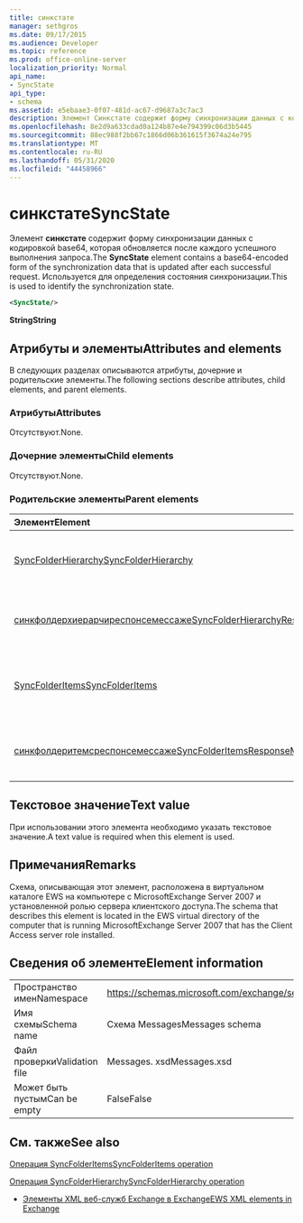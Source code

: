 ```yaml
---
title: синкстате
manager: sethgros
ms.date: 09/17/2015
ms.audience: Developer
ms.topic: reference
ms.prod: office-online-server
localization_priority: Normal
api_name:
- SyncState
api_type:
- schema
ms.assetid: e5ebaae3-0f07-481d-ac67-d9687a3c7ac3
description: Элемент Синкстате содержит форму синхронизации данных с кодировкой base64, которая обновляется после каждого успешного выполнения запроса. Используется для определения состояния синхронизации.
ms.openlocfilehash: 8e2d9a633cdad0a124b87e4e794399c06d3b5445
ms.sourcegitcommit: 88ec988f2bb67c1866d06b361615f3674a24e795
ms.translationtype: MT
ms.contentlocale: ru-RU
ms.lasthandoff: 05/31/2020
ms.locfileid: "44458966"
---
```

# <a name="syncstate"></a><span data-ttu-id="c32ce-104">синкстате</span><span class="sxs-lookup"><span data-stu-id="c32ce-104">SyncState</span></span>

<span data-ttu-id="c32ce-105">Элемент **синкстате** содержит форму синхронизации данных с кодировкой base64, которая обновляется после каждого успешного выполнения запроса.</span><span class="sxs-lookup"><span data-stu-id="c32ce-105">The **SyncState** element contains a base64-encoded form of the synchronization data that is updated after each successful request.</span></span> <span data-ttu-id="c32ce-106">Используется для определения состояния синхронизации.</span><span class="sxs-lookup"><span data-stu-id="c32ce-106">This is used to identify the synchronization state.</span></span> 
  
```xml
<SyncState/>
```

 <span data-ttu-id="c32ce-107">**String**</span><span class="sxs-lookup"><span data-stu-id="c32ce-107">**String**</span></span>
## <a name="attributes-and-elements"></a><span data-ttu-id="c32ce-108">Атрибуты и элементы</span><span class="sxs-lookup"><span data-stu-id="c32ce-108">Attributes and elements</span></span>

<span data-ttu-id="c32ce-109">В следующих разделах описываются атрибуты, дочерние и родительские элементы.</span><span class="sxs-lookup"><span data-stu-id="c32ce-109">The following sections describe attributes, child elements, and parent elements.</span></span>
  
### <a name="attributes"></a><span data-ttu-id="c32ce-110">Атрибуты</span><span class="sxs-lookup"><span data-stu-id="c32ce-110">Attributes</span></span>

<span data-ttu-id="c32ce-111">Отсутствуют.</span><span class="sxs-lookup"><span data-stu-id="c32ce-111">None.</span></span>
  
### <a name="child-elements"></a><span data-ttu-id="c32ce-112">Дочерние элементы</span><span class="sxs-lookup"><span data-stu-id="c32ce-112">Child elements</span></span>

<span data-ttu-id="c32ce-113">Отсутствуют.</span><span class="sxs-lookup"><span data-stu-id="c32ce-113">None.</span></span>
  
### <a name="parent-elements"></a><span data-ttu-id="c32ce-114">Родительские элементы</span><span class="sxs-lookup"><span data-stu-id="c32ce-114">Parent elements</span></span>

|<span data-ttu-id="c32ce-115">**Элемент**</span><span class="sxs-lookup"><span data-stu-id="c32ce-115">**Element**</span></span>|<span data-ttu-id="c32ce-116">**Описание**</span><span class="sxs-lookup"><span data-stu-id="c32ce-116">**Description**</span></span>|
|:-----|:-----|
|[<span data-ttu-id="c32ce-117">SyncFolderHierarchy</span><span class="sxs-lookup"><span data-stu-id="c32ce-117">SyncFolderHierarchy</span></span>](syncfolderhierarchy.md) <br/> |<span data-ttu-id="c32ce-118">Определяет запрос на синхронизацию иерархии папок в клиенте.</span><span class="sxs-lookup"><span data-stu-id="c32ce-118">Defines a request to synchronize a folder hierarchy on a client.</span></span>  <br/> |
|[<span data-ttu-id="c32ce-119">синкфолдерхиерарчиреспонсемессаже</span><span class="sxs-lookup"><span data-stu-id="c32ce-119">SyncFolderHierarchyResponseMessage</span></span>](syncfolderhierarchyresponsemessage.md) <br/> |<span data-ttu-id="c32ce-120">Содержит состояние и результат запроса SyncFolderHierarchy.</span><span class="sxs-lookup"><span data-stu-id="c32ce-120">Contains the status and result of a SyncFolderHierarchy request.</span></span>  <br/> |
|[<span data-ttu-id="c32ce-121">SyncFolderItems</span><span class="sxs-lookup"><span data-stu-id="c32ce-121">SyncFolderItems</span></span>](syncfolderitems.md) <br/> |<span data-ttu-id="c32ce-122">Определяет запрос на синхронизацию элементов в папке хранилища Exchange.</span><span class="sxs-lookup"><span data-stu-id="c32ce-122">Defines a request to synchronize items in an Exchange store folder.</span></span>  <br/> |
|[<span data-ttu-id="c32ce-123">синкфолдеритемсреспонсемессаже</span><span class="sxs-lookup"><span data-stu-id="c32ce-123">SyncFolderItemsResponseMessage</span></span>](syncfolderitemsresponsemessage.md) <br/> |<span data-ttu-id="c32ce-124">Содержит состояние и результат запроса SyncFolderItems.</span><span class="sxs-lookup"><span data-stu-id="c32ce-124">Contains the status and result of a SyncFolderItems request.</span></span>  <br/> |
   
## <a name="text-value"></a><span data-ttu-id="c32ce-125">Текстовое значение</span><span class="sxs-lookup"><span data-stu-id="c32ce-125">Text value</span></span>

<span data-ttu-id="c32ce-126">При использовании этого элемента необходимо указать текстовое значение.</span><span class="sxs-lookup"><span data-stu-id="c32ce-126">A text value is required when this element is used.</span></span>
  
## <a name="remarks"></a><span data-ttu-id="c32ce-127">Примечания</span><span class="sxs-lookup"><span data-stu-id="c32ce-127">Remarks</span></span>

<span data-ttu-id="c32ce-128">Схема, описывающая этот элемент, расположена в виртуальном каталоге EWS на компьютере с MicrosoftExchange Server 2007 и установленной ролью сервера клиентского доступа.</span><span class="sxs-lookup"><span data-stu-id="c32ce-128">The schema that describes this element is located in the EWS virtual directory of the computer that is running MicrosoftExchange Server 2007 that has the Client Access server role installed.</span></span>
  
## <a name="element-information"></a><span data-ttu-id="c32ce-129">Сведения об элементе</span><span class="sxs-lookup"><span data-stu-id="c32ce-129">Element information</span></span>

|||
|:-----|:-----|
|<span data-ttu-id="c32ce-130">Пространство имен</span><span class="sxs-lookup"><span data-stu-id="c32ce-130">Namespace</span></span>  <br/> |https://schemas.microsoft.com/exchange/services/2006/messages  <br/> |
|<span data-ttu-id="c32ce-131">Имя схемы</span><span class="sxs-lookup"><span data-stu-id="c32ce-131">Schema name</span></span>  <br/> |<span data-ttu-id="c32ce-132">Схема Messages</span><span class="sxs-lookup"><span data-stu-id="c32ce-132">Messages schema</span></span>  <br/> |
|<span data-ttu-id="c32ce-133">Файл проверки</span><span class="sxs-lookup"><span data-stu-id="c32ce-133">Validation file</span></span>  <br/> |<span data-ttu-id="c32ce-134">Messages. xsd</span><span class="sxs-lookup"><span data-stu-id="c32ce-134">Messages.xsd</span></span>  <br/> |
|<span data-ttu-id="c32ce-135">Может быть пустым</span><span class="sxs-lookup"><span data-stu-id="c32ce-135">Can be empty</span></span>  <br/> |<span data-ttu-id="c32ce-136">False</span><span class="sxs-lookup"><span data-stu-id="c32ce-136">False</span></span>  <br/> |
   
## <a name="see-also"></a><span data-ttu-id="c32ce-137">См. также</span><span class="sxs-lookup"><span data-stu-id="c32ce-137">See also</span></span>



[<span data-ttu-id="c32ce-138">Операция SyncFolderItems</span><span class="sxs-lookup"><span data-stu-id="c32ce-138">SyncFolderItems operation</span></span>](syncfolderitems-operation.md)
  
[<span data-ttu-id="c32ce-139">Операция SyncFolderHierarchy</span><span class="sxs-lookup"><span data-stu-id="c32ce-139">SyncFolderHierarchy operation</span></span>](syncfolderhierarchy-operation.md)


- [<span data-ttu-id="c32ce-140">Элементы XML веб-служб Exchange в Exchange</span><span class="sxs-lookup"><span data-stu-id="c32ce-140">EWS XML elements in Exchange</span></span>](ews-xml-elements-in-exchange.md)

